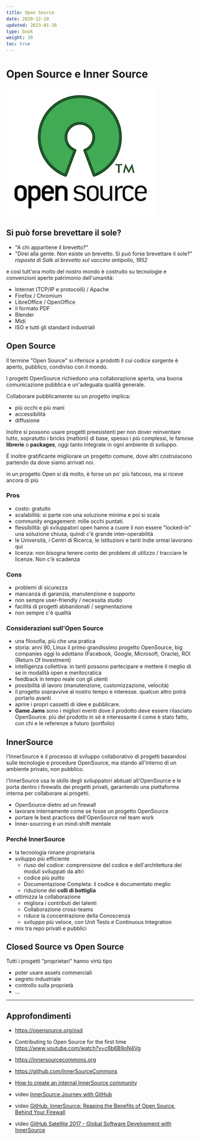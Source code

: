 ```yaml
---
title: Open Source
date: 2020-12-10
updated: 2023-01-16
type: book
weight: 30
toc: true
---
```

# Open Source e Inner Source
![logo_opensource](img/logo_opensource.webp)

## Si può forse brevettare il sole?

- "A chi appartiene il brevetto?"
- "Direi alla gente. Non esiste un brevetto. Si può forse brevettare il sole?"
*risposta di Salk al brevetto sul vaccino antipolio, 1952*

e così tutt'ora molto del nostro mondo è costruito su tecnologie e convenzioni aperte patrimonio dell'umanità:

- Internet (TCP/IP e protocolli) / Apache
- Firefox / Chromium
- LibreOffice / OpenOffice
- il formato PDF
- Blender
- Midi
- ISO e tutti gli standard industriali

## Open Source

Il termine "Open Source" si riferisce a prodotti il cui codice sorgente è aperto, pubblico, condiviso con il mondo.

I progetti OpenSource richiedono una collaborazione aperta, una buona comunicazione pubblica e un'adeguata qualità generale.

Collaborare pubblicamente su un progetto implica:

- più occhi e più mani
- accessibilità
- diffusione

Inoltre si possono usare progetti preesistenti per non dover reinventare tutto, sopratutto i bricks (mattoni) di base, spesso i più complessi, le famose **librerie** o **packages**, oggi tanto integrate in ogni ambiente di sviluppo.

É inoltre gratificante migliorare un progetto comune, dove altri costruiscono partendo da dove siamo arrivati noi.

in un progetto Open si dà molto, è forse un po' più faticoso, ma si riceve ancora di più

### Pros

- costo: gratuito
- scalabilità: si parte con una soluzione minima e poi si scala
- community engagement: mille occhi puntati.
- flessibilità: gli sviluppatori open hanno a cuore il non essere "locked-in" una soluzione chiusa, quindi c'è grande inter-operabilità
- le Università, i Centri di Ricerca, le Istituzioni e tanti Indie ormai lavorano qui
- licenza: non bisogna tenere conto dei problemi di utilizzo / tracciare le licenze. Non c'è scadenza

### Cons

- problemi di sicurezza
- mancanza di garanzia, manutenzione e supporto
- non sempre user-friendly / necessita studio
- facilità di progetti abbandonati / segmentazione
- non sempre c'è qualità

### Considerazioni sull'Open Source

- una filosofia, più che una pratica
- storia: anni 90, Linux il primo grandissimo progetto OpenSource, big companies oggi lo adottano (Facebook, Google, Microsoft, Oracle), ROI (Return Of Investment)
- intelligenza collettiva: in tanti possono partecipare e mettere il meglio di se in modalità open e meritocratica
- feedback in tempo reale con gli utenti
- possibilità di lavoro (manutenzione, customizzazione, velocità)
- il progetto sopravvive al nostro tempo e interesse. qualcun altro potrà portarlo avanti
- aprire i propri cassetti di idee e pubblicare.
- **Game Jams** sono i migliori eventi dove il prodotto deve essere rilasciato OpenSource. più del prodotto in sé è interessante il come è stato fatto, con chi e le referenze a futuro (portfolio)

## InnerSource
l'InnerSource è il processo di sviluppo collaborativo di progetti basandosi sulle tecnologie e procedure OpenSource, ma stando all'interno di un ambiente privato, non pubblico.

l'InnerSource usa le skills degli sviluppatori abituati all'OpenSource e le porta dentro i firewalls dei progetti privati, garantendo una piattaforma interna per collaborare ai progetti.

- OpenSource dietro ad un firewall
- lavorare internamente come se fosse un progetto OpenSource
- portare le best practices dell'OpenSource nel team work
- Inner-sourcing è un mind-shift mentale

### Perché InnerSource

- la tecnologia rimane proprietaria
- sviluppo più efficiente
  - riuso del codice: comprensione del codice e dell'architettura dei moduli sviluppati da altri
  - codice più pulito
  - Documentazione Completa: il codice è documentato meglio
  - riduzione dei **colli di bottiglia**
- ottimizza la collaborazione
  - migliora i contributi dei talenti
  - Collaborazione cross-teams
  - riduce la concentrazione della Conoscenza
  - sviluppo più veloce, con Unit Tests e Continuous Integration
- mix tra repo privati e pubblici

## Closed Source vs Open Source

Tutti i progetti "proprietari" hanno virtù tipo
- poter usare assets commerciali
- segreto industriale
- controllo sulla proprietà
- ...

---

## Approfondimenti

- <https://opensource.org/osd>
- Contributing to Open Source for the first time <https://www.youtube.com/watch?v=c6b6B9oN4Vg>

- <https://innersourcecommons.org>
- <https://github.com/InnerSourceCommons>
- [How to create an internal InnerSource community](https://opensource.com/life/16/11/create-internal-innersource-community)
- video [InnerSource Journey with GitHub](https://www.youtube.com/watch?v=MhhBi7o9z90)
- video [GitHub: InnerSource: Reaping the Benefits of Open Source, Behind Your Firewall](https://www.youtube.com/watch?v=sDKN-xyqcNc)
- video [GitHub Satellite 2017 - Global Software Development with InnerSource](https://www.youtube.com/watch?v=64gaATwzXvE)

